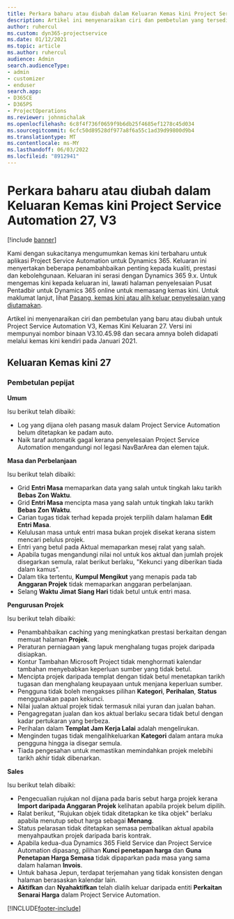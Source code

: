 ```yaml
---
title: Perkara baharu atau diubah dalam Keluaran Kemas kini Project Service Automation 27, V3
description: Artikel ini menyenaraikan ciri dan pembetulan yang tersedia dalam Keluaran Kemas Kini Automasi Project Service 27, V3.
author: ruhercul
ms.custom: dyn365-projectservice
ms.date: 01/12/2021
ms.topic: article
ms.author: ruhercul
audience: Admin
search.audienceType:
- admin
- customizer
- enduser
search.app:
- D365CE
- D365PS
- ProjectOperations
ms.reviewer: johnmichalak
ms.openlocfilehash: 6c8f4f736f0659f9b6db25f4685ef1278c45d034
ms.sourcegitcommit: 6cfc50d89528df977a8f6a55c1ad39d99800d9b4
ms.translationtype: MT
ms.contentlocale: ms-MY
ms.lasthandoff: 06/03/2022
ms.locfileid: "8912941"
---
```

# <a name="whats-new-or-changed-in-project-service-automation-update-release-27-v3"></a>Perkara baharu atau diubah dalam Keluaran Kemas kini Project Service Automation 27, V3

[!include [banner](../includes/psa-now-project-operations.md)]

Kami dengan sukacitanya mengumumkan kemas kini terbaharu untuk aplikasi Project Service Automation untuk Dynamics 365. Keluaran ini menyertakan beberapa penambahbaikan penting kepada kualiti, prestasi dan kebolehgunaan. Keluaran ini serasi dengan Dynamics 365 9.x. Untuk mengemas kini kepada keluaran ini, lawati halaman penyelesaian Pusat Pentadbir untuk Dynamics 365 online untuk memasang kemas kini. Untuk maklumat lanjut, lihat [Pasang, kemas kini atau alih keluar penyelesaian yang diutamakan](/power-platform/admin/install-remove-preferred-solution).

Artikel ini menyenaraikan ciri dan pembetulan yang baru atau diubah untuk Project Service Automation V3, Kemas Kini Keluaran 27. Versi ini mempunyai nombor binaan V3.10.45.98 dan secara amnya boleh didapati melalui kemas kini kendiri pada Januari 2021.

## <a name="update-release-27"></a>Keluaran Kemas kini 27

### <a name="bug-fixes"></a>Pembetulan pepijat

**Umum**

Isu berikut telah dibaiki:

- Log yang dijana oleh pasang masuk dalam Project Service Automation belum ditetapkan ke padam auto.
- Naik taraf automatik gagal kerana penyelesaian Project Service Automation mengandungi nol legasi NavBarArea dan elemen tajuk.

**Masa dan Perbelanjaan**

Isu berikut telah dibaiki:

- Grid **Entri Masa** memaparkan data yang salah untuk tingkah laku tarikh **Bebas Zon Waktu**.
- Grid **Entri Masa** mencipta masa yang salah untuk tingkah laku tarikh **Bebas Zon Waktu**.
- Carian tugas tidak terhad kepada projek terpilih dalam halaman **Edit Entri Masa**.
- Kelulusan masa untuk entri masa bukan projek disekat kerana sistem mencari pelulus projek.
- Entri yang betul pada Aktual memaparkan mesej ralat yang salah.
- Apabila tugas mengandungi nilai nol untuk kos aktual dan jumlah projek disegarkan semula, ralat berikut berlaku, "Kekunci yang diberikan tiada dalam kamus".
- Dalam tika tertentu, **Kumpul Mengikut** yang menapis pada tab **Anggaran Projek** tidak memaparkan anggaran perbelanjaan.
- Selang **Waktu Jimat Siang Hari** tidak betul untuk entri masa.

**Pengurusan Projek**

Isu berikut telah dibaiki:

- Penambahbaikan caching yang meningkatkan prestasi berkaitan dengan memuat halaman **Projek**.
- Peraturan perniagaan yang lapuk menghalang tugas projek daripada disiapkan.
- Kontur Tambahan Microsoft Project tidak menghormati kalendar tambahan menyebabkan keperluan sumber yang tidak betul.
- Mencipta projek daripada templat dengan tidak betul menetapkan tarikh tugasan dan menghalang keupayaan untuk menjana keperluan sumber.
- Pengguna tidak boleh mengakses pilihan **Kategori**, **Perihalan**, **Status** menggunakan papan kekunci.
- Nilai jualan aktual projek tidak termasuk nilai yuran dan jualan bahan.
- Pengagregatan jualan dan kos aktual berlaku secara tidak betul dengan kadar pertukaran yang berbeza.
- Perihalan dalam **Templat Jam Kerja Lalai** adalah mengelirukan.
- Menginden tugas tidak mengalihkeluarkan **Kategori** dalam antara muka pengguna hingga ia disegar semula.
- Tiada pengesahan untuk memastikan memindahkan projek melebihi tarikh akhir tidak dibenarkan.

**Sales**

Isu berikut telah dibaiki:

- Pengecualian rujukan nol dijana pada baris sebut harga projek kerana **Import daripada Anggaran Projek** kelihatan apabila projek belum dipilih.
- Ralat berikut, "Rujukan objek tidak ditetapkan ke tika objek" berlaku apabila menutup sebut harga sebagai **Menang**.
- Status pelarasan tidak ditetapkan semasa pembalikan aktual apabila menyahpautkan projek daripada baris kontrak.
- Apabila kedua-dua Dynamics 365 Field Service dan Project Service Automation dipasang, pilihan **Kunci penetapan harga** dan **Guna Penetapan Harga Semasa** tidak dipaparkan pada masa yang sama dalam halaman **Invois**.
- Untuk bahasa Jepun, terdapat terjemahan yang tidak konsisten dengan halaman berasaskan kalendar lain.
- **Aktifkan** dan **Nyahaktifkan** telah dialih keluar daripada entiti **Perkaitan Senarai Harga** dalam Project Service Automation.


[!INCLUDE[footer-include](../includes/footer-banner.md)]
